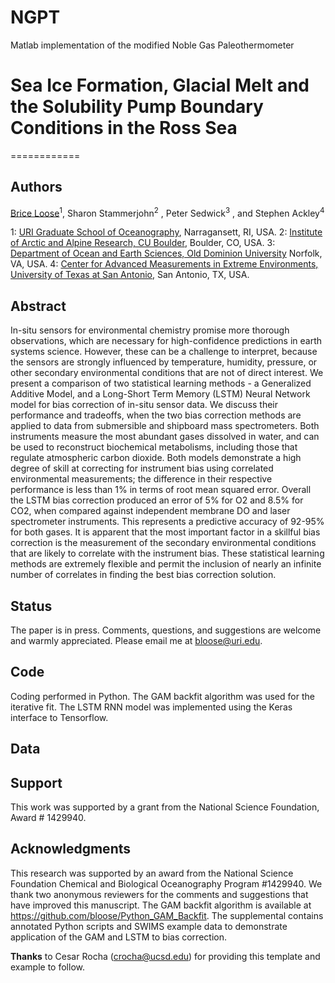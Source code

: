 # NGPT
Matlab implementation of the modified Noble Gas Paleothermometer
# Sea Ice Formation, Glacial Melt and the Solubility Pump Boundary Conditions in the Ross Sea
============

Authors
--------
[Brice Loose](https://bloose.github.io)<sup>1</sup>, Sharon Stammerjohn<sup>2</sup> , Peter Sedwick<sup>3</sup> , and Stephen Ackley<sup>4</sup>

1: [URI Graduate School of Oceanography](https://web.uri.edu/gso/), Narragansett, RI, USA.
2: [Institute of Arctic and Alpine Research, CU Boulder](https://www.colorado.edu/instaar/),  Boulder, CO, USA.
3: [Department of Ocean and Earth Sciences, Old Dominion University](https://www.odu.edu/oes) Norfolk, VA, USA.
4: [Center for Advanced Measurements in Extreme Environments, University of Texas at San Antonio](https://www.utsa.edu/NASA-CAMEE/team.html), San Antonio, TX, USA.

Abstract
--------
In-situ sensors for environmental chemistry promise more thorough observations, which are necessary for high-confidence predictions in earth systems science. However, these can be a challenge to interpret, because the sensors are strongly influenced by temperature, humidity, pressure, or other secondary environmental conditions that are not of direct interest. We present a comparison of two statistical learning methods - a Generalized Additive Model, and a Long-Short Term Memory (LSTM) Neural Network model for bias correction of in-situ sensor data. We discuss their performance and tradeoffs, when the two bias correction methods are applied to data from submersible and shipboard mass spectrometers. Both instruments measure the most abundant gases dissolved in water, and can be used to reconstruct biochemical metabolisms, including those that regulate atmospheric carbon dioxide. Both models demonstrate a high degree of skill at correcting for instrument bias using correlated environmental measurements; the difference in their respective performance is less than 1% in terms of root mean squared error. Overall the LSTM bias correction produced an error of 5% for O2 and 8.5% for CO2, when compared against independent membrane DO and laser spectrometer instruments. This represents a predictive accuracy of 92-95% for both gases. It is apparent that the most important factor in a skillful bias correction is the measurement of the secondary environmental conditions that are likely to correlate with the instrument bias. These statistical learning methods are extremely flexible and permit the inclusion of nearly an infinite number of correlates in finding the best bias correction solution.

Status
----------
The paper is in press. Comments, questions, and suggestions are welcome and warmly appreciated. Please email me at bloose@uri.edu.

Code
----
Coding performed in Python.  The GAM backfit algorithm was used for the iterative fit.  The LSTM RNN model was implemented using the Keras interface to Tensorflow.

Data
------


Support
-------
This work was supported by a grant from the National Science Foundation, Award # 1429940.

Acknowledgments
----------------
This research was supported by an award from the National Science Foundation Chemical and Biological Oceanography Program #1429940. We thank two anonymous reviewers for the comments and suggestions that have improved this manuscript. The GAM backfit algorithm is available at https://github.com/bloose/Python_GAM_Backfit. The supplemental contains annotated Python scripts and SWIMS example data to demonstrate application of the GAM and LSTM to bias correction.

**Thanks** to Cesar Rocha (crocha@ucsd.edu) for providing this template and example to follow.
